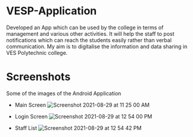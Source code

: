 # VESP-Application
Developed an App which can be used by the college in terms of management and various other activities. It will help the staff to post notifications which can reach the students easily rather than verbal communication. My aim is to digitalise the information and data sharing in VES Polytechnic college.

# Screenshots
Some of the images of the Android Application
* Main Screen
![Screenshot 2021-08-29 at 11 25 00 AM](https://user-images.githubusercontent.com/43578381/131249593-94b95d78-d659-45de-b5ef-5eef4b148c75.png)

* Login Screen
![Screenshot 2021-08-29 at 12 54 00 PM](https://user-images.githubusercontent.com/43578381/131249640-232f0c26-eb2c-4ab8-bdb3-2c8fea0340c9.png)

* Staff List
![Screenshot 2021-08-29 at 12 54 42 PM](https://user-images.githubusercontent.com/43578381/131249747-847fbc13-0fb5-4917-ae2e-dd0dd4061c95.png)

